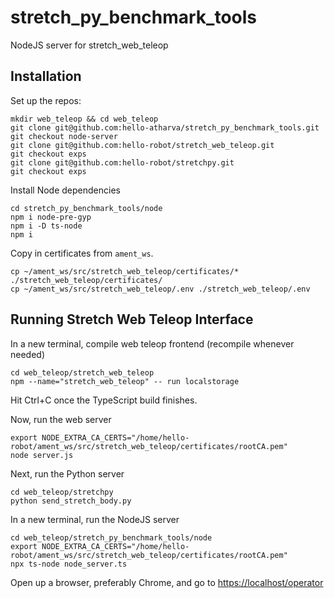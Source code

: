 # stretch_py_benchmark_tools
NodeJS server for stretch_web_teleop

## Installation

Set up the repos:

```
mkdir web_teleop && cd web_teleop
git clone git@github.com:hello-atharva/stretch_py_benchmark_tools.git
git checkout node-server
git clone git@github.com:hello-robot/stretch_web_teleop.git
git checkout exps
git clone git@github.com:hello-robot/stretchpy.git
git checkout exps
```

Install Node dependencies

```
cd stretch_py_benchmark_tools/node
npm i node-pre-gyp
npm i -D ts-node
npm i
```

Copy in certificates from `ament_ws`.

```
cp ~/ament_ws/src/stretch_web_teleop/certificates/* ./stretch_web_teleop/certificates/
cp ~/ament_ws/src/stretch_web_teleop/.env ./stretch_web_teleop/.env
```

## Running Stretch Web Teleop Interface

In a new terminal, compile web teleop frontend (recompile whenever needed)
```
cd web_teleop/stretch_web_teleop
npm --name="stretch_web_teleop" -- run localstorage
```

Hit Ctrl+C once the TypeScript build finishes.

Now, run the web server

```
export NODE_EXTRA_CA_CERTS="/home/hello-robot/ament_ws/src/stretch_web_teleop/certificates/rootCA.pem"
node server.js
```

Next, run the Python server

```
cd web_teleop/stretchpy
python send_stretch_body.py
```

In a new terminal, run the NodeJS server
```
cd web_teleop/stretch_py_benchmark_tools/node
export NODE_EXTRA_CA_CERTS="/home/hello-robot/ament_ws/src/stretch_web_teleop/certificates/rootCA.pem"
npx ts-node node_server.ts
```

Open up a browser, preferably Chrome, and go to [https://localhost/operator](https://localhost/operator)

